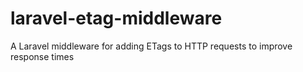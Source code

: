 # laravel-etag-middleware
A Laravel middleware for adding ETags to HTTP requests to improve response times
